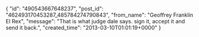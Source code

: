  {
   "id": "490543667648237",
   "post_id": "462493170453287_485784274790843",
   "from_name": "Geoffrey Franklin El Rex",
   "message": "That is what judge dale says. sign it, accept it and send it back.",
   "created_time": "2013-03-10T01:01:19+0000"
 }
